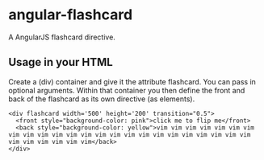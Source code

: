 # angular-flashcard

A AngularJS flashcard directive.

## Usage in your HTML
Create a (div) container and give it the attribute flashcard.
You can pass in optional arguments.
Within that container you then define the front and back of the flashcard as its own directive (as elements).



    <div flashcard width='500' height='200' transition="0.5">
      <front style="background-color: pink">click me to flip me</front>
      <back style="background-color: yellow">vim vim vim vim vim vim vim vim vim vim vim vim vim vim vim vim vim vim vim vim vim vim vim vim vim vim vim vim vim vim</back>
    </div>

